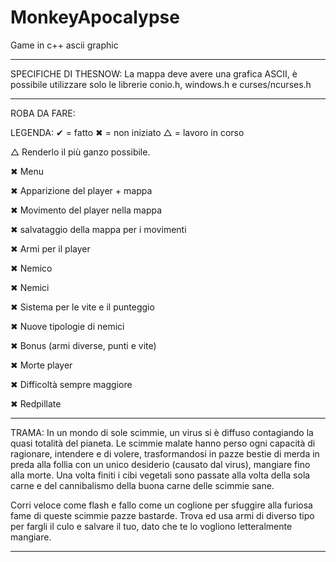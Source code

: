 # MonkeyApocalypse
Game in c++ ascii graphic

---------------------------------------------------------------------------------------------------------------------------------------------------------------------------------

SPECIFICHE DI THESNOW:
La mappa deve avere una grafica ASCII, è possibile utilizzare solo le librerie conio.h, windows.h e curses/ncurses.h

---------------------------------------------------------------------------------------------------------------------------------------------------------------------------------

ROBA DA FARE:

LEGENDA:
  ✔ = fatto
  ✖ = non iniziato
  △ = lavoro in corso

△ Renderlo il più ganzo possibile.

✖ Menu
 
✖ Apparizione del player + mappa

✖ Movimento del player nella mappa

✖ salvataggio della mappa per i movimenti

✖ Armi per il player

✖ Nemico

✖ Nemici

✖ Sistema per le vite e il punteggio

✖ Nuove tipologie di nemici

✖ Bonus (armi diverse, punti e vite)

✖ Morte player

✖ Difficoltà sempre maggiore

✖ Redpillate

--------------------------------------------------------------------------------------------------------------------------------------------------------------------

TRAMA:
In un mondo di sole scimmie, un virus si è diffuso contagiando la quasi totalità del pianeta. Le scimmie malate hanno perso ogni capacità di ragionare, intendere e di volere, trasformandosi in pazze bestie di merda in preda alla follia con un unico desiderio (causato dal virus), mangiare fino alla morte.
Una volta finiti i cibi vegetali sono passate alla volta della sola carne e del cannibalismo della buona carne delle scimmie sane.

Corri veloce come flash e fallo come un coglione per sfuggire alla furiosa fame di queste scimmie pazze bastarde. 
Trova ed usa armi di diverso tipo per fargli il culo e salvare il tuo, dato che te lo vogliono letteralmente mangiare.

---------------------------------------------------------------------------------------------------------------------------------------------------------------------------------
